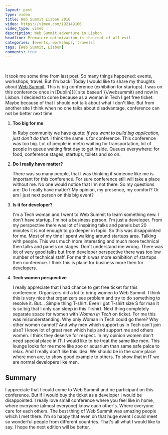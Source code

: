 ```yaml
---
layout: post
type: video
title: Web Summit Lisbon 2016
video: https://vimeo.com/192149166
video_type: vimeo
description: Web Summit adventure in Lisbon
headline: Premature optimization is the root of all evil.
categories: [events, workshops, travels]
tags: [Web Summit, Lisbon]
comments: true
---
```


<br>

It took me some time from last post. So many things happened: events, workshops, travel. But I'm back! Today I would like to share my thoughts about [Web Summit](https://websummit.net/). This is big conference (exhibition for startups). I was on this conference once in [Dublin]({{ site.baseurl }}/websummit) and now in Lisbon. I decided to come because as a woman in Tech I get free ticket. Maybe because of that I should not talk about what I don't like. But from another site I think when no one talks about disadvantage, conference can not be better next time.

1. **Too big for me**

    In Ruby community we have quote: *If you want to build big application, just don't do that*. I think the same is for conference. This conference was too big. Lot of people in metro waiting for transportation, lot of people in queue waiting first day to get inside. Queues everywhere: for food, conference stages, startups, toilets and so on.

2. **Do I really have matter?**

    There was so many people, that I was thinking if someone like me is important for this conference. For sure conference still will take a place without me. No one would notice that I'm not there. So my questions are: Do I really have matter? My opinion, my presence, my comfort? Or am I just next person on this big event?

3. **Is it for developer?**

    I'm a Tech woman and I went to Web Summit to learn something new. I don't have startup, I'm not a business person. I'm just a developer. From my perspective there was lot of inspiring talks and panels but 20 minutes it is not enough to go deeper in topic. So this was disappointed for me. Most of my time I spent walking around startups area. Talking with people. This was much more interesting and much more technical then talks and panels on stages. Don't understand me wrong. There was lot of very good talks but from developer perspective there was too low number of technical staff. For me this was more exhibition of startups then conference. I think this is place for business more then for developers.

4. **Tech women perspective**

    I really appreciate that I had chance to get free ticket for this conference. Organizers did a lot to bring women to Web Summit. I think this is very nice that organizers see problem and try to do something to resolve it. But... Simple thing T-shirt. Even I got T-shirt size S for man it is so big that I only can sleep in this T-shirt. Next thing completely separate space for women with *Women in Tech* on ticket. For me this was misunderstanding. Why only Woman in Tech could go there? Why other women cannot? And why men which support us in Tech can't join also? I know lot of great men which help and support me and others women. I think they deserve for respect. In my opinion women don't need special place in IT. I would like to be treat the same like men. This lounge looks for me more like zoo or aquarium than same safe palce to relax. And I really don't like this idea. We should be in the same place where men are, to show good example to others. To show that in IT we are normal developers like men.

## Summary

I appreciate that I could come to Web Summit and be participant on this conference. But if I would buy the ticket as a developer I would be disappointed. I really love small conference where you feel like in home, where everyone (almost everyone) know each other's. Where everyone care for each others. The best thing of Web Summit was amazing people which I met there. I'm so happy that even on that huge event I could meet so wonderful people from different countries. That's all what I would like to say. I hope the next edition will be better.


